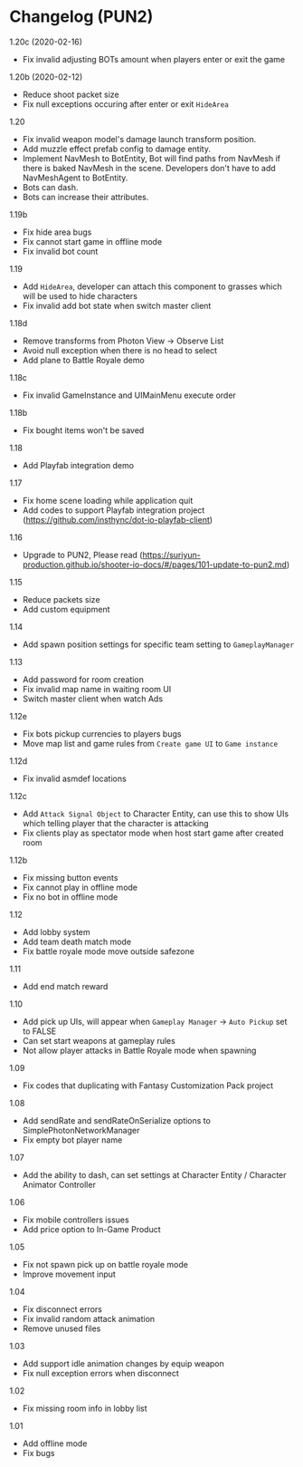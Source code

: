 # Changelog (PUN2)

1.20c (2020-02-16)
- Fix invalid adjusting BOTs amount when players enter or exit the game

1.20b (2020-02-12)
- Reduce shoot packet size
- Fix null exceptions occuring after enter or exit `HideArea`

1.20
- Fix invalid weapon model's damage launch transform position.
- Add muzzle effect prefab config to damage entity.
- Implement NavMesh to BotEntity, Bot will find paths from NavMesh if there is baked NavMesh in the scene. Developers don't have to add NavMeshAgent to BotEntity.
- Bots can dash.
- Bots can increase their attributes.

1.19b
- Fix hide area bugs
- Fix cannot start game in offline mode
- Fix invalid bot count

1.19
- Add `HideArea`, developer can attach this component to grasses which will be used to hide characters
- Fix invalid add bot state when switch master client

1.18d
- Remove transforms from Photon View → Observe List
- Avoid null exception when there is no head to select
- Add plane to Battle Royale demo

1.18c
- Fix invalid GameInstance and UIMainMenu execute order

1.18b
- Fix bought items won't be saved

1.18
- Add Playfab integration demo

1.17
- Fix home scene loading while application quit
- Add codes to support Playfab integration project (https://github.com/insthync/dot-io-playfab-client)

1.16
- Upgrade to PUN2, Please read (https://suriyun-production.github.io/shooter-io-docs/#/pages/101-update-to-pun2.md)

1.15
- Reduce packets size
- Add custom equipment

1.14
- Add spawn position settings for specific team setting to `GameplayManager`

1.13
- Add password for room creation
- Fix invalid map name in waiting room UI
- Switch master client when watch Ads

1.12e
- Fix bots pickup currencies to players bugs
- Move map list and game rules from `Create game UI` to `Game instance`

1.12d
- Fix invalid asmdef locations

1.12c
- Add `Attack Signal Object` to Character Entity, can use this to show UIs which telling player that the character is attacking
- Fix clients play as spectator mode when host start game after created room

1.12b
- Fix missing button events
- Fix cannot play in offline mode
- Fix no bot in offline mode

1.12
- Add lobby system
- Add team death match mode
- Fix battle royale mode move outside safezone

1.11
- Add end match reward

1.10
- Add pick up UIs, will appear when `Gameplay Manager` -> `Auto Pickup` set to FALSE
- Can set start weapons at gameplay rules
- Not allow player attacks in Battle Royale mode when spawning

1.09
- Fix codes that duplicating with Fantasy Customization Pack project

1.08
- Add sendRate and sendRateOnSerialize options to SimplePhotonNetworkManager
- Fix empty bot player name

1.07
- Add the ability to dash, can set settings at Character Entity / Character Animator Controller

1.06
- Fix mobile controllers issues
- Add price option to In-Game Product

1.05
- Fix not spawn pick up on battle royale mode
- Improve movement input

1.04
- Fix disconnect errors
- Fix invalid random attack animation
- Remove unused files

1.03
- Add support idle animation changes by equip weapon
- Fix null exception errors when disconnect

1.02
- Fix missing room info in lobby list

1.01
- Add offline mode
- Fix bugs